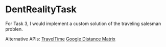 # DentRealityTask

For Task 3, I would implement a custom solution of the traveling salesman problen.

Alternative APIs: 
[TravelTime](https://traveltime.com/blog/distance-matrix-tutorial-calculate-times-to-multiple-locations)
[Google Distance Matrix](https://developers.google.com/maps/documentation/distance-matrix/overview)
